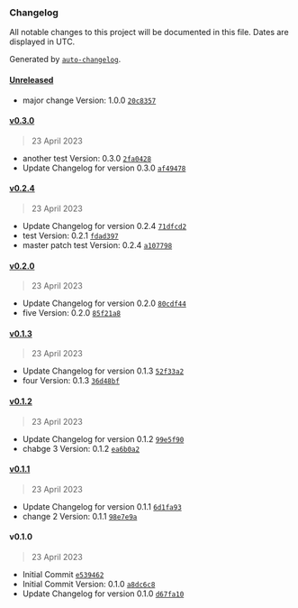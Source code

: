 ### Changelog

All notable changes to this project will be documented in this file. Dates are displayed in UTC.

Generated by [`auto-changelog`](https://github.com/CookPete/auto-changelog).

#### [Unreleased](https://github.com/benanamen/versioning-test/compare/v0.3.0...HEAD)

- major change Version: 1.0.0 [`20c8357`](https://github.com/benanamen/versioning-test/commit/20c835775f4bdb5f4949bb722aad93ab714efa34)

#### [v0.3.0](https://github.com/benanamen/versioning-test/compare/v0.2.4...v0.3.0)

> 23 April 2023

- another test Version: 0.3.0 [`2fa0428`](https://github.com/benanamen/versioning-test/commit/2fa0428347d4807d745f502fab60bc466ec2e21e)
- Update Changelog for version 0.3.0 [`af49478`](https://github.com/benanamen/versioning-test/commit/af494786c6b83f9fa7fb73f87290bc3c900dab5e)

#### [v0.2.4](https://github.com/benanamen/versioning-test/compare/v0.2.0...v0.2.4)

> 23 April 2023

- Update Changelog for version 0.2.4 [`71dfcd2`](https://github.com/benanamen/versioning-test/commit/71dfcd20a79937bb20517435501262cfed02edaa)
- test Version: 0.2.1 [`fdad397`](https://github.com/benanamen/versioning-test/commit/fdad39798c9c626fa7a75fd90db8a355eb69871b)
- master patch test Version: 0.2.4 [`a107798`](https://github.com/benanamen/versioning-test/commit/a1077986b28fd2ba1f30b92dfe2b6d69908b4b1c)

#### [v0.2.0](https://github.com/benanamen/versioning-test/compare/v0.1.3...v0.2.0)

> 23 April 2023

- Update Changelog for version 0.2.0 [`80cdf44`](https://github.com/benanamen/versioning-test/commit/80cdf44a892368dc0a5421fec24ce00b35ffc30c)
- five Version: 0.2.0 [`85f21a8`](https://github.com/benanamen/versioning-test/commit/85f21a8a3186f24a8d161108fd9ad7170a6b53bd)

#### [v0.1.3](https://github.com/benanamen/versioning-test/compare/v0.1.2...v0.1.3)

> 23 April 2023

- Update Changelog for version 0.1.3 [`52f33a2`](https://github.com/benanamen/versioning-test/commit/52f33a2a3337c9e424ebee68853342b59158c50e)
- four Version: 0.1.3 [`36d48bf`](https://github.com/benanamen/versioning-test/commit/36d48bf8532e77373ff73524c4d945725f13579b)

#### [v0.1.2](https://github.com/benanamen/versioning-test/compare/v0.1.1...v0.1.2)

> 23 April 2023

- Update Changelog for version 0.1.2 [`99e5f90`](https://github.com/benanamen/versioning-test/commit/99e5f90468d3bd36b0346b8f702a6b8f97bd5199)
- chabge 3 Version: 0.1.2 [`ea6b0a2`](https://github.com/benanamen/versioning-test/commit/ea6b0a25c0452f484cfb7fb9eecf1510c39a0a04)

#### [v0.1.1](https://github.com/benanamen/versioning-test/compare/v0.1.0...v0.1.1)

> 23 April 2023

- Update Changelog for version 0.1.1 [`6d1fa93`](https://github.com/benanamen/versioning-test/commit/6d1fa93fd38fedc8d879f4f28c1f47e36bb18b9c)
- change 2 Version: 0.1.1 [`98e7e9a`](https://github.com/benanamen/versioning-test/commit/98e7e9ad7526a2d89ceadb3abda378a06498fe22)

#### v0.1.0

> 23 April 2023

- Initial Commit [`e539462`](https://github.com/benanamen/versioning-test/commit/e5394624803f35e4f3fcbd349951573a90535459)
- Initial Commit Version: 0.1.0 [`a8dc6c8`](https://github.com/benanamen/versioning-test/commit/a8dc6c82bf9be449f21d40926a1b0f1ca39d2384)
- Update Changelog for version 0.1.0 [`d67fa10`](https://github.com/benanamen/versioning-test/commit/d67fa10111dc1c3191a3a6241b4fa70a0f6ea675)
